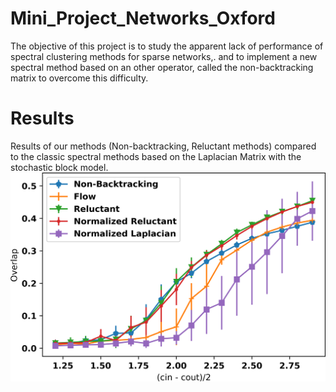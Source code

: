 # Mini_Project_Networks_Oxford
The objective of this project is to study the apparent lack of performance of spectral clustering methods for sparse networks,.
and to implement a new spectral method based on an other operator, called the non-backtracking matrix to overcome this difficulty.

# Results
Results of our methods (Non-backtracking, Reluctant methods) compared to the classic spectral methods based on the Laplacian Matrix with the stochastic block model.
![](/Images/plotPerfSbmCropped.png)
